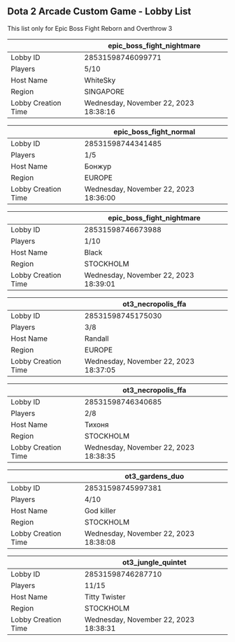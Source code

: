 ## Dota 2 Arcade Custom Game - Lobby List

This list only for Epic Boss Fight Reborn and Overthrow 3

|  | epic_boss_fight_nightmare |
| ------ | ------ |
| Lobby ID | 28531598746099771 |
| Players | 5/10 |
| Host Name | WhiteSky |
| Region | SINGAPORE |
| Lobby Creation Time | Wednesday, November 22, 2023 18:38:16 |


|  | epic_boss_fight_normal |
| ------ | ------ |
| Lobby ID | 28531598744341485 |
| Players | 1/5 |
| Host Name | Бонжур |
| Region | EUROPE |
| Lobby Creation Time | Wednesday, November 22, 2023 18:36:00 |


|  | epic_boss_fight_nightmare |
| ------ | ------ |
| Lobby ID | 28531598746673988 |
| Players | 1/10 |
| Host Name | Black |
| Region | STOCKHOLM |
| Lobby Creation Time | Wednesday, November 22, 2023 18:39:01 |


|  | ot3_necropolis_ffa |
| ------ | ------ |
| Lobby ID | 28531598745175030 |
| Players | 3/8 |
| Host Name | Randall |
| Region | EUROPE |
| Lobby Creation Time | Wednesday, November 22, 2023 18:37:05 |


|  | ot3_necropolis_ffa |
| ------ | ------ |
| Lobby ID | 28531598746340685 |
| Players | 2/8 |
| Host Name | Тихоня |
| Region | STOCKHOLM |
| Lobby Creation Time | Wednesday, November 22, 2023 18:38:35 |


|  | ot3_gardens_duo |
| ------ | ------ |
| Lobby ID | 28531598745997381 |
| Players | 4/10 |
| Host Name | God killer |
| Region | STOCKHOLM |
| Lobby Creation Time | Wednesday, November 22, 2023 18:38:08 |


|  | ot3_jungle_quintet |
| ------ | ------ |
| Lobby ID | 28531598746287710 |
| Players | 11/15 |
| Host Name | Titty Twister |
| Region | STOCKHOLM |
| Lobby Creation Time | Wednesday, November 22, 2023 18:38:31 |


